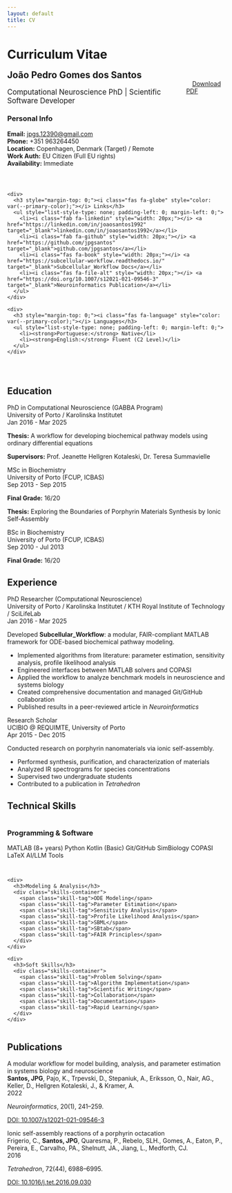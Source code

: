```yaml
---
layout: default
title: CV
---
```


# Curriculum Vitae

<div class="project-card" style="position: relative; overflow: hidden;">
  <div style="position: absolute; top: -60px; right: -60px; width: 120px; height: 120px; background-color: var(--primary-color); transform: rotate(45deg);"></div>
  
  <div style="display: flex; justify-content: space-between; align-items: center; margin-bottom: 1.5em; position: relative; z-index: 1;">
    <div>
      <h2 style="margin-top: 0; margin-bottom: 0.2em;">João Pedro Gomes dos Santos</h2>
      <p style="font-size: 1.2em; color: var(--text-light); margin-bottom: 0;">Computational Neuroscience PhD | Scientific Software Developer</p>
    </div>
    <div>
      <a href="/assets/pdfs/Joao_Pedro_Santos_CV.pdf" class="button" style="margin-left: 1em;"><i class="fas fa-download"></i> Download PDF</a>
    </div>
  </div>
  
  <div style="display: grid; grid-template-columns: repeat(auto-fit, minmax(250px, 1fr)); gap: 2em; margin-bottom: 2em;">
    <div>
      <h3 style="margin-top: 0;"><i class="fas fa-user" style="color: var(--primary-color);"></i> Personal Info</h3>
      <ul style="list-style-type: none; padding-left: 0; margin-left: 0;">
        <li><strong>Email:</strong> <a href="mailto:jpgs.12390@gmail.com">jpgs.12390@gmail.com</a></li>
        <li><strong>Phone:</strong> +351 963264450</li>
        <li><strong>Location:</strong> Copenhagen, Denmark (Target) / Remote</li>
        <li><strong>Work Auth:</strong> EU Citizen (Full EU rights)</li>
        <li><strong>Availability:</strong> Immediate</li>
      </ul>
    </div>
    
    <div>
      <h3 style="margin-top: 0;"><i class="fas fa-globe" style="color: var(--primary-color);"></i> Links</h3>
      <ul style="list-style-type: none; padding-left: 0; margin-left: 0;">
        <li><i class="fab fa-linkedin" style="width: 20px;"></i> <a href="https://linkedin.com/in/joaosantos1992" target="_blank">linkedin.com/in/joaosantos1992</a></li>
        <li><i class="fab fa-github" style="width: 20px;"></i> <a href="https://github.com/jpgsantos" target="_blank">github.com/jpgsantos</a></li>
        <li><i class="fas fa-book" style="width: 20px;"></i> <a href="https://subcellular-workflow.readthedocs.io/" target="_blank">Subcellular_Workflow Docs</a></li>
        <li><i class="fas fa-file-alt" style="width: 20px;"></i> <a href="https://doi.org/10.1007/s12021-021-09546-3" target="_blank">Neuroinformatics Publication</a></li>
      </ul>
    </div>
    
    <div>
      <h3 style="margin-top: 0;"><i class="fas fa-language" style="color: var(--primary-color);"></i> Languages</h3>
      <ul style="list-style-type: none; padding-left: 0; margin-left: 0;">
        <li><strong>Portuguese:</strong> Native</li>
        <li><strong>English:</strong> Fluent (C2 Level)</li>
      </ul>
    </div>
  </div>
</div>

<div class="project-card">
  <h2 class="project-title"><i class="fas fa-graduation-cap"></i> Education</h2>
  
  <div class="cv-item">
    <div class="cv-item-title">PhD in Computational Neuroscience (GABBA Program)</div>
    <div class="cv-item-subtitle">University of Porto / Karolinska Institutet</div>
    <div class="cv-item-date">Jan 2016 - Mar 2025</div>
    <p><strong>Thesis:</strong> A workflow for developing biochemical pathway models using ordinary differential equations</p>
    <p><strong>Supervisors:</strong> Prof. Jeanette Hellgren Kotaleski, Dr. Teresa Summavielle</p>
  </div>
  
  <div class="cv-item">
    <div class="cv-item-title">MSc in Biochemistry</div>
    <div class="cv-item-subtitle">University of Porto (FCUP, ICBAS)</div>
    <div class="cv-item-date">Sep 2013 - Sep 2015</div>
    <p><strong>Final Grade:</strong> 16/20</p>
    <p><strong>Thesis:</strong> Exploring the Boundaries of Porphyrin Materials Synthesis by Ionic Self-Assembly</p>
  </div>
  
  <div class="cv-item">
    <div class="cv-item-title">BSc in Biochemistry</div>
    <div class="cv-item-subtitle">University of Porto (FCUP, ICBAS)</div>
    <div class="cv-item-date">Sep 2010 - Jul 2013</div>
    <p><strong>Final Grade:</strong> 16/20</p>
  </div>
</div>

<div class="project-card">
  <h2 class="project-title"><i class="fas fa-briefcase"></i> Experience</h2>
  
  <div class="cv-item">
    <div class="cv-item-title">PhD Researcher (Computational Neuroscience)</div>
    <div class="cv-item-subtitle">University of Porto / Karolinska Institutet / KTH Royal Institute of Technology / SciLifeLab</div>
    <div class="cv-item-date">Jan 2016 - Mar 2025</div>
    <p>Developed <strong>Subcellular_Workflow</strong>: a modular, FAIR-compliant MATLAB framework for ODE-based biochemical pathway modeling.</p>
    <ul>
      <li>Implemented algorithms from literature: parameter estimation, sensitivity analysis, profile likelihood analysis</li>
      <li>Engineered interfaces between MATLAB solvers and COPASI</li>
      <li>Applied the workflow to analyze benchmark models in neuroscience and systems biology</li>
      <li>Created comprehensive documentation and managed Git/GitHub collaboration</li>
      <li>Published results in a peer-reviewed article in <em>Neuroinformatics</em></li>
    </ul>
  </div>
  
  <div class="cv-item">
    <div class="cv-item-title">Research Scholar</div>
    <div class="cv-item-subtitle">UCIBIO @ REQUIMTE, University of Porto</div>
    <div class="cv-item-date">Apr 2015 - Dec 2015</div>
    <p>Conducted research on porphyrin nanomaterials via ionic self-assembly.</p>
    <ul>
      <li>Performed synthesis, purification, and characterization of materials</li>
      <li>Analyzed IR spectrograms for species concentrations</li>
      <li>Supervised two undergraduate students</li>
      <li>Contributed to a publication in <em>Tetrahedron</em></li>
    </ul>
  </div>
</div>

<div class="project-card">
  <h2 class="project-title"><i class="fas fa-cogs"></i> Technical Skills</h2>
  
  <div style="display: grid; grid-template-columns: repeat(auto-fit, minmax(300px, 1fr)); gap: 2em;">
    <div>
      <h3>Programming & Software</h3>
      <div class="skills-container">
        <span class="skill-tag">MATLAB (8+ years)</span>
        <span class="skill-tag">Python</span>
        <span class="skill-tag">Kotlin (Basic)</span>
        <span class="skill-tag">Git/GitHub</span>
        <span class="skill-tag">SimBiology</span>
        <span class="skill-tag">COPASI</span>
        <span class="skill-tag">LaTeX</span>
        <span class="skill-tag">AI/LLM Tools</span>
      </div>
    </div>
    
    <div>
      <h3>Modeling & Analysis</h3>
      <div class="skills-container">
        <span class="skill-tag">ODE Modeling</span>
        <span class="skill-tag">Parameter Estimation</span>
        <span class="skill-tag">Sensitivity Analysis</span>
        <span class="skill-tag">Profile Likelihood Analysis</span>
        <span class="skill-tag">SBML</span>
        <span class="skill-tag">SBtab</span>
        <span class="skill-tag">FAIR Principles</span>
      </div>
    </div>
    
    <div>
      <h3>Soft Skills</h3>
      <div class="skills-container">
        <span class="skill-tag">Problem Solving</span>
        <span class="skill-tag">Algorithm Implementation</span>
        <span class="skill-tag">Scientific Writing</span>
        <span class="skill-tag">Collaboration</span>
        <span class="skill-tag">Documentation</span>
        <span class="skill-tag">Rapid Learning</span>
      </div>
    </div>
  </div>
</div>

<div class="project-card">
  <h2 class="project-title"><i class="fas fa-file-alt"></i> Publications</h2>
  
  <div class="cv-item">
    <div class="cv-item-title">A modular workflow for model building, analysis, and parameter estimation in systems biology and neuroscience</div>
    <div class="cv-item-subtitle"><strong>Santos, JPG</strong>, Pajo, K., Trpevski, D., Stepaniuk, A., Eriksson, O., Nair, AG., Keller, D., Hellgren Kotaleski, J., & Kramer, A.</div>
    <div class="cv-item-date">2022</div>
    <p><em>Neuroinformatics</em>, 20(1), 241–259.</p>
    <p><a href="https://doi.org/10.1007/s12021-021-09546-3" target="_blank"><i class="fas fa-external-link-alt"></i> DOI: 10.1007/s12021-021-09546-3</a></p>
  </div>
  
  <div class="cv-item">
    <div class="cv-item-title">Ionic self-assembly reactions of a porphyrin octacation</div>
    <div class="cv-item-subtitle">Frigerio, C., <strong>Santos, JPG</strong>, Quaresma, P., Rebelo, SLH., Gomes, A., Eaton, P., Pereira, E., Carvalho, PA., Shelnutt, JA., Jiang, L., Medforth, CJ.</div>
    <div class="cv-item-date">2016</div>
    <p><em>Tetrahedron</em>, 72(44), 6988–6995.</p>
    <p><a href="https://doi.org/10.1016/j.tet.2016.09.030" target="_blank"><i class="fas fa-external-link-alt"></i> DOI: 10.1016/j.tet.2016.09.030</a></p>
  </div>
</div>